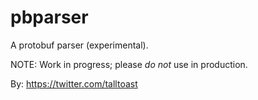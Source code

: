 # pbparser
A protobuf parser (experimental).

NOTE: Work in progress; please *do not* use in production.

By: https://twitter.com/talltoast

